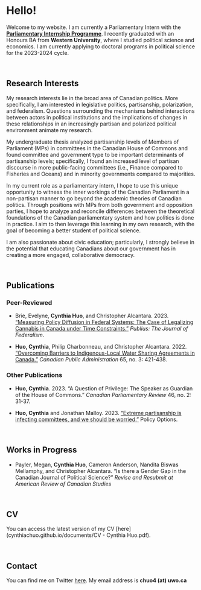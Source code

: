 # Hello! 
Welcome to my website. I am currently a Parliamentary Intern with the [**Parliamentary Internship Programme**](https://pip-psp.org/). I recently graduated with an Honours BA from **Western University**, where I studied political science and economics. I am currently applying to doctoral programs in political science for the 2023-2024 cycle. 

<br/>

## Research Interests
My research interests lie in the broad area of Canadian politics. More specifically, I am interested in legislative politics, partisanship, polarization, and federalism. Questions surrounding the mechanisms behind interactions between actors in political institutions and the implications of changes in these relationships in an increasingly partisan and polarized political environment animate my research.

My undergraduate thesis analyzed partisanship levels of Members of Parliament (MPs) in committees in the Canadian House of Commons and found committee and government type to be important determinants of partisanship levels; specifically, I found an increased level of partisan discourse in more public-facing committees (i.e., Finance compared to Fisheries and Oceans) and in minority governments compared to majorities. 

In my current role as a parliamentary intern, I hope to use this unique opportunity to witness the inner workings of the Canadian Parliament in a non-partisan manner to go beyond the academic theories of Canadian politics. Through positions with MPs from both government and opposition parties, I hope to analyze and reconcile differences between the theoretical foundations of the Canadian parliamentary system and how politics is done in practice. I aim to then leverage this learning in my own research, with the goal of becoming a better student of political science. 

I am also passionate about civic education; particularly, I strongly believe in the potential that educating Canadians about our government has in creating a more engaged, collaborative democracy. 

<br/>

## Publications
### Peer-Reviewed 
- Brie, Evelyne, **Cynthia Huo**, and Christopher Alcantara. 2023. [“Measuring Policy Diffusion in Federal Systems: The Case of Legalizing Cannabis in Canada under Time Constraints.”](https://doi.org/10.1093/publius/pjad036) _Publius: The Journal of Federalism_.

- **Huo, Cynthia**, Philip Charbonneau, and Christopher Alcantara. 2022. [“Overcoming Barriers to Indigenous-Local Water Sharing Agreements in Canada.”](https://doi.org/10.1111/capa.12492) _Canadian Public Administration_ 65, no. 3: 421-438.

### Other Publications 
- **Huo, Cynthia**. 2023. “A Question of Privilege: The Speaker as Guardian of the House of Commons.” _Canadian Parliamentary Review_ 46, no. 2: 31-37.

- **Huo, Cynthia** and Jonathan Malloy. 2023. [“Extreme partisanship is infecting committees, and we should be worried.”](https://policyoptions.irpp.org/magazines/march-2023/house-committees-extreme-partisanship/) Policy Options.

<br/>

## Works in Progress
- Payler, Megan, **Cynthia Huo**, Cameron Anderson, Nandita Biswas Mellamphy, and Christopher Alcantara. “Is there a Gender Gap in the Canadian Journal of Political Science?” _Revise and Resubmit at American Review of Canadian Studies_

<br/>

## CV 
You can access the latest version of my CV [here](cynthiachuo.github.io/documents/CV - Cynthia Huo.pdf).

<br/>

## Contact 
You can find me on Twitter [here](https://twitter.com/cynthiachuo). My email address is **chuo4 (at) uwo.ca**

